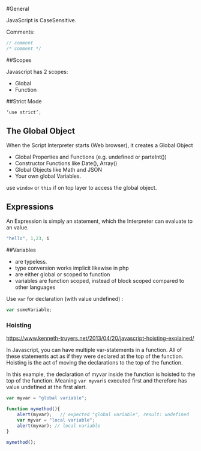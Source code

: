 #General

JavaScript is CaseSensitive.

Comments:
```js
// comment
/* comment */
```

##Scopes

Javascript has 2 scopes:

- Global
- Function

##Strict Mode

```js
‘use strict’;
```

## The Global Object

When the Script Interpreter starts (Web browser), it creates a Global Object

- Global Properties and Functions (e.g. undefined or parteInt())
- Constructor Functions like Date(), Array()
- Global Objects like Math and JSON
- Your own global Variables.

use `window` or `this` if on top layer to access the global object.

## Expressions

An Expression is simply an statement, which the Interpreter can evaluate to an value.

```js
"hello", 1,23, i
```

##Variables

- are typeless.
- type conversion works implicit likewise in php
- are either global or scoped to function
- variables are function scoped, instead of block scoped compared to other languages

Use `var` for declaration (with value undefined) :
```js
var someVariable;
```

### Hoisting

https://www.kenneth-truyers.net/2013/04/20/javascript-hoisting-explained/

In Javascript, you can have multiple var-statements in a function. All of these statements act as if they were declared at the top of the function. Hoisting is the act of moving the declarations to the top of the function.

In this example, the declaration of myvar inside the function is hoisted to the top of the function. Meaning `var myvar`is executed first and therefore has value undefined at the first alert.

```js
var myvar = "global variable";

function mymethod(){
    alert(myvar);   // expected "global variable", result: undefined
    var myvar = "local variable";
    alert(myvar); // local variable
}

mymethod();
```
